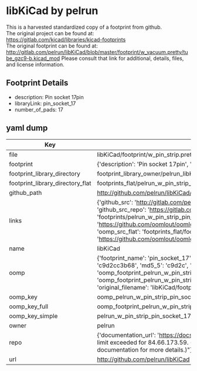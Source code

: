 # libKiCad by pelrun  
This is a harvested standardized copy of a footprint from github.  
The original project can be found at:  
https://gitlab.com/kicad/libraries/kicad-footprints  
The original footprint can be found at:
http://gitlab.com/pelrun/libKiCad/blob/master/footprint/w_vacuum.pretty/tube_gzc9-b.kicad_mod
Please consult that link for additional, details, files, and license information.  
## Footprint Details
* description: Pin socket 17pin  
* libraryLink: pin_socket_17  
* number_of_pads: 17  
## yaml dump  
| Key | Value |  
| --- | --- |  
| file | libKiCad/footprint/w_pin_strip.pretty/pin_socket_17.kicad_mod |  
| footprint | {'description': 'Pin socket 17pin', 'libraryLink': 'pin_socket_17', 'number_of_pads': 17} |  
| footprint_library_directory | footprint_library_owner/pelrun_libKiCad |  
| footprint_library_directory_flat | footprints_flat/pelrun_w_pin_strip_pin_socket_17/working |  
| github_path | http://github.com/pelrun/libKiCad/blob/master/footprint/w_pin_strip.pretty/pin_socket_17.kicad_mod |  
| links | {'github_src': 'http://gitlab.com/pelrun/libKiCad/blob/master/footprint/w_vacuum.pretty/tube_gzc9-b.kicad_mod', 'github_src_repo': 'https://gitlab.com/kicad/libraries/kicad-footprints', 'oomp_bot': 'footprints/pelrun_w_pin_strip_pin_socket_17/working', 'oomp_bot_github': 'https://github.com/oomlout/oomlout_oomp_footprint_bot/tree/main/footprints/pelrun_w_pin_strip_pin_socket_17/working', 'oomp_src_flat': 'footprints_flat/footprints_flat/pelrun_w_pin_strip_pin_socket_17/working', 'oomp_src_flat_github': 'https://github.com/oomlout/oomlout_oomp_footprint_src/tree/main/footprints_flat/pelrun_w_pin_strip_pin_socket_17/working'} |  
| name | libKiCad |  
| oomp | {'footprint_name': 'pin_socket_17', 'library_name': 'w_pin_strip', 'md5': 'c9d2cc3b689ff19b7b6be0ba74b609ea', 'md5_10': 'c9d2cc3b68', 'md5_5': 'c9d2c', 'md5_6': 'c9d2cc', 'oomp_key': 'oomp_pelrun_w_pin_strip_pin_socket_17', 'oomp_key_extra': 'oomp_footprint_pelrun_w_pin_strip_pin_socket_17', 'oomp_key_full': 'oomp_footprint_pelrun_w_pin_strip_pin_socket_17_c9d2cc', 'oomp_key_simple': 'pelrun_w_pin_strip_pin_socket_17', 'original_filename': 'libKiCad/footprint/w_pin_strip.pretty/pin_socket_17.kicad_mod', 'owner_name': 'pelrun'} |  
| oomp_key | oomp_pelrun_w_pin_strip_pin_socket_17 |  
| oomp_key_full | oomp_footprint_pelrun_w_pin_strip_pin_socket_17 |  
| oomp_key_simple | pelrun_w_pin_strip_pin_socket_17 |  
| owner | pelrun |  
| repo | {'documentation_url': 'https://docs.github.com/rest/overview/resources-in-the-rest-api#rate-limiting', 'message': "API rate limit exceeded for 84.66.173.59. (But here's the good news: Authenticated requests get a higher rate limit. Check out the documentation for more details.)"} |  
| url | http://github.com/pelrun/libKiCad |  

